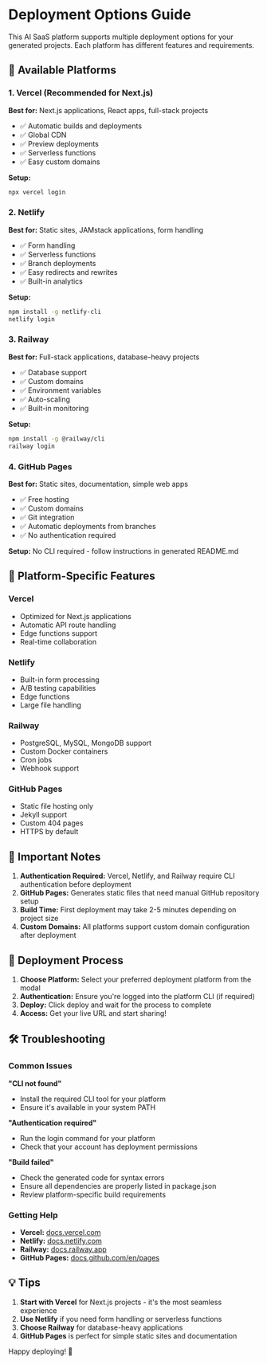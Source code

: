 # Deployment Options Guide

This AI SaaS platform supports multiple deployment options for your generated projects. Each platform has different features and requirements.

## 🚀 Available Platforms

### 1. Vercel (Recommended for Next.js)
**Best for:** Next.js applications, React apps, full-stack projects
- ✅ Automatic builds and deployments
- ✅ Global CDN
- ✅ Preview deployments
- ✅ Serverless functions
- ✅ Easy custom domains

**Setup:**
```bash
npx vercel login
```

### 2. Netlify
**Best for:** Static sites, JAMstack applications, form handling
- ✅ Form handling
- ✅ Serverless functions
- ✅ Branch deployments
- ✅ Easy redirects and rewrites
- ✅ Built-in analytics

**Setup:**
```bash
npm install -g netlify-cli
netlify login
```

### 3. Railway
**Best for:** Full-stack applications, database-heavy projects
- ✅ Database support
- ✅ Custom domains
- ✅ Environment variables
- ✅ Auto-scaling
- ✅ Built-in monitoring

**Setup:**
```bash
npm install -g @railway/cli
railway login
```

### 4. GitHub Pages
**Best for:** Static sites, documentation, simple web apps
- ✅ Free hosting
- ✅ Custom domains
- ✅ Git integration
- ✅ Automatic deployments from branches
- ✅ No authentication required

**Setup:** No CLI required - follow instructions in generated README.md

## 🔧 Platform-Specific Features

### Vercel
- Optimized for Next.js applications
- Automatic API route handling
- Edge functions support
- Real-time collaboration

### Netlify
- Built-in form processing
- A/B testing capabilities
- Edge functions
- Large file handling

### Railway
- PostgreSQL, MySQL, MongoDB support
- Custom Docker containers
- Cron jobs
- Webhook support

### GitHub Pages
- Static file hosting only
- Jekyll support
- Custom 404 pages
- HTTPS by default

## 🚨 Important Notes

1. **Authentication Required:** Vercel, Netlify, and Railway require CLI authentication before deployment
2. **GitHub Pages:** Generates static files that need manual GitHub repository setup
3. **Build Time:** First deployment may take 2-5 minutes depending on project size
4. **Custom Domains:** All platforms support custom domain configuration after deployment

## 🔄 Deployment Process

1. **Choose Platform:** Select your preferred deployment platform from the modal
2. **Authentication:** Ensure you're logged into the platform CLI (if required)
3. **Deploy:** Click deploy and wait for the process to complete
4. **Access:** Get your live URL and start sharing!

## 🛠️ Troubleshooting

### Common Issues

**"CLI not found"**
- Install the required CLI tool for your platform
- Ensure it's available in your system PATH

**"Authentication required"**
- Run the login command for your platform
- Check that your account has deployment permissions

**"Build failed"**
- Check the generated code for syntax errors
- Ensure all dependencies are properly listed in package.json
- Review platform-specific build requirements

### Getting Help

- **Vercel:** [docs.vercel.com](https://docs.vercel.com)
- **Netlify:** [docs.netlify.com](https://docs.netlify.com)
- **Railway:** [docs.railway.app](https://docs.railway.app)
- **GitHub Pages:** [docs.github.com/en/pages](https://docs.github.com/en/pages)

## 💡 Tips

1. **Start with Vercel** for Next.js projects - it's the most seamless experience
2. **Use Netlify** if you need form handling or serverless functions
3. **Choose Railway** for database-heavy applications
4. **GitHub Pages** is perfect for simple static sites and documentation

Happy deploying! 🎉 